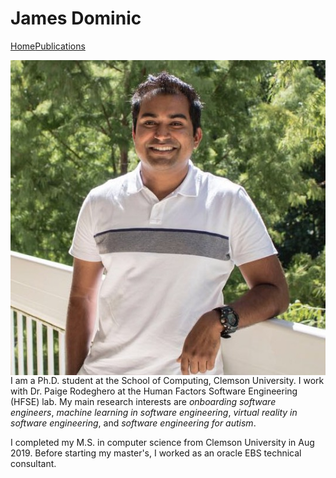 # James Dominic

[Home](index.md)[Publications](Publications.md)

<img align="left" src="images/domini4.JPG">

I am a Ph.D. student at the School of Computing, Clemson University. I work with Dr. Paige Rodeghero at the Human Factors Software Engineering (HFSE) lab. My main research interests are _onboarding software engineers_, _machine learning in software engineering_, _virtual reality in software engineering_, and _software engineering for autism_.

I completed my M.S. in computer science from Clemson University in Aug 2019. Before starting my master's, I worked as an oracle EBS technical consultant.


